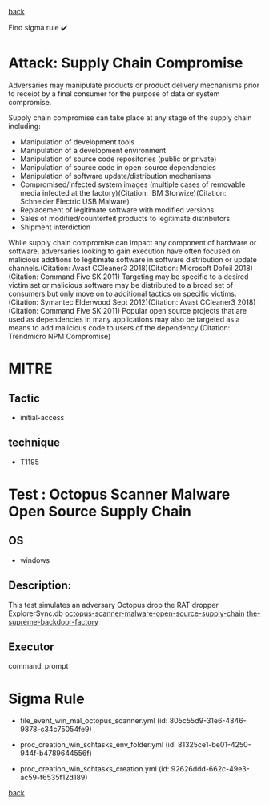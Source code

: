 
[back](../index.md)

Find sigma rule :heavy_check_mark: 

# Attack: Supply Chain Compromise 

Adversaries may manipulate products or product delivery mechanisms prior to receipt by a final consumer for the purpose of data or system compromise.

Supply chain compromise can take place at any stage of the supply chain including:

* Manipulation of development tools
* Manipulation of a development environment
* Manipulation of source code repositories (public or private)
* Manipulation of source code in open-source dependencies
* Manipulation of software update/distribution mechanisms
* Compromised/infected system images (multiple cases of removable media infected at the factory)(Citation: IBM Storwize)(Citation: Schneider Electric USB Malware) 
* Replacement of legitimate software with modified versions
* Sales of modified/counterfeit products to legitimate distributors
* Shipment interdiction

While supply chain compromise can impact any component of hardware or software, adversaries looking to gain execution have often focused on malicious additions to legitimate software in software distribution or update channels.(Citation: Avast CCleaner3 2018)(Citation: Microsoft Dofoil 2018)(Citation: Command Five SK 2011) Targeting may be specific to a desired victim set or malicious software may be distributed to a broad set of consumers but only move on to additional tactics on specific victims.(Citation: Symantec Elderwood Sept 2012)(Citation: Avast CCleaner3 2018)(Citation: Command Five SK 2011) Popular open source projects that are used as dependencies in many applications may also be targeted as a means to add malicious code to users of the dependency.(Citation: Trendmicro NPM Compromise)

# MITRE
## Tactic
  - initial-access


## technique
  - T1195


# Test : Octopus Scanner Malware Open Source Supply Chain
## OS
  - windows


## Description:
This test simulates an adversary Octopus drop the RAT dropper ExplorerSync.db
[octopus-scanner-malware-open-source-supply-chain](https://securitylab.github.com/research/octopus-scanner-malware-open-source-supply-chain/)
[the-supreme-backdoor-factory](https://www.dfir.it/blog/2019/02/26/the-supreme-backdoor-factory/)


## Executor
command_prompt

# Sigma Rule
 - file_event_win_mal_octopus_scanner.yml (id: 805c55d9-31e6-4846-9878-c34c75054fe9)

 - proc_creation_win_schtasks_env_folder.yml (id: 81325ce1-be01-4250-944f-b4789644556f)

 - proc_creation_win_schtasks_creation.yml (id: 92626ddd-662c-49e3-ac59-f6535f12d189)



[back](../index.md)

